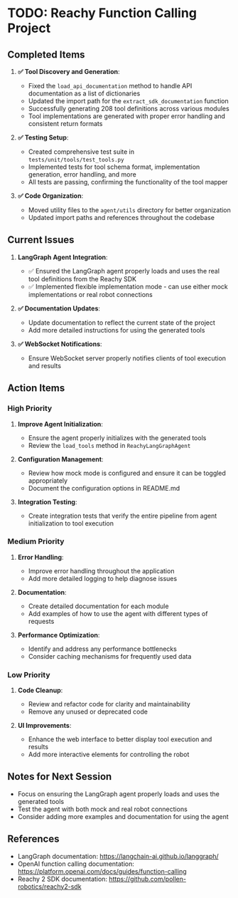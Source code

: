 # TODO: Reachy Function Calling Project

## Completed Items

1. **✅ Tool Discovery and Generation**:
   - Fixed the `load_api_documentation` method to handle API documentation as a list of dictionaries
   - Updated the import path for the `extract_sdk_documentation` function
   - Successfully generating 208 tool definitions across various modules
   - Tool implementations are generated with proper error handling and consistent return formats

2. **✅ Testing Setup**:
   - Created comprehensive test suite in `tests/unit/tools/test_tools.py`
   - Implemented tests for tool schema format, implementation generation, error handling, and more
   - All tests are passing, confirming the functionality of the tool mapper

3. **✅ Code Organization**:
   - Moved utility files to the `agent/utils` directory for better organization
   - Updated import paths and references throughout the codebase

## Current Issues

1. **LangGraph Agent Integration**:
   - ✅ Ensured the LangGraph agent properly loads and uses the real tool definitions from the Reachy SDK
   - ✅ Implemented flexible implementation mode - can use either mock implementations or real robot connections

2. **✅ Documentation Updates**:
   - Update documentation to reflect the current state of the project
   - Add more detailed instructions for using the generated tools

3. **✅ WebSocket Notifications**:
   - Ensure WebSocket server properly notifies clients of tool execution and results

## Action Items

### High Priority

1. **Improve Agent Initialization**:
   - Ensure the agent properly initializes with the generated tools
   - Review the `load_tools` method in `ReachyLangGraphAgent`

2. **Configuration Management**:
   - Review how mock mode is configured and ensure it can be toggled appropriately
   - Document the configuration options in README.md

3. **Integration Testing**:
   - Create integration tests that verify the entire pipeline from agent initialization to tool execution

### Medium Priority

1. **Error Handling**:
   - Improve error handling throughout the application
   - Add more detailed logging to help diagnose issues

2. **Documentation**:
   - Create detailed documentation for each module
   - Add examples of how to use the agent with different types of requests

3. **Performance Optimization**:
   - Identify and address any performance bottlenecks
   - Consider caching mechanisms for frequently used data

### Low Priority

1. **Code Cleanup**:
   - Review and refactor code for clarity and maintainability
   - Remove any unused or deprecated code

2. **UI Improvements**:
   - Enhance the web interface to better display tool execution and results
   - Add more interactive elements for controlling the robot

## Notes for Next Session

- Focus on ensuring the LangGraph agent properly loads and uses the generated tools
- Test the agent with both mock and real robot connections
- Consider adding more examples and documentation for using the agent

## References

- LangGraph documentation: https://langchain-ai.github.io/langgraph/
- OpenAI function calling documentation: https://platform.openai.com/docs/guides/function-calling
- Reachy 2 SDK documentation: https://github.com/pollen-robotics/reachy2-sdk 